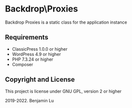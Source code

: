 # Backdrop\Proxies
Backdrop Proxies is a static class for the application instance

## Requirements
* ClassicPress 1.0.0 or higher
* WordPress 4.9 or higher
* PHP 7.3.24 or higher
* Composer 

## Copyright and License
This project is license under GNU GPL, version 2 or higher

2019-2022. Benjamin Lu